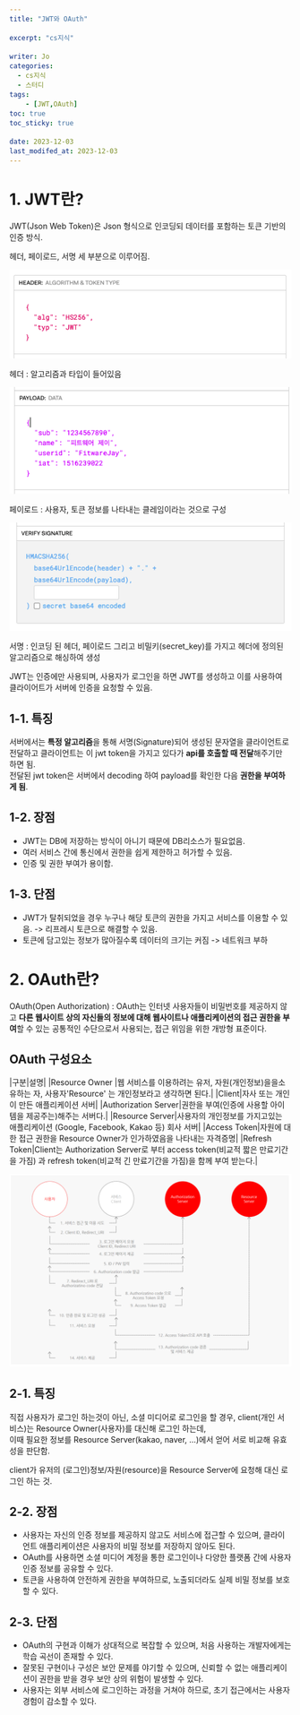 ```yaml
---
title: "JWT와 OAuth"

excerpt: "cs지식"

writer: Jo
categories:
  - cs지식
  - 스터디
tags: 
    - [JWT,OAuth]
toc: true
toc_sticky: true

date: 2023-12-03
last_modifed_at: 2023-12-03
---
```

# 1. JWT란?
JWT(Json Web Token)은 Json 형식으로 인코딩되 데이터를 포함하는 토큰 기반의 인증 방식.

헤더, 페이로드, 서명 세 부분으로 이루어짐.

![](/assets/img/2023-12-03/token1.png)

헤더 : 알고리즘과 타입이 들어있음

![](/assets/img/2023-12-03/token2.png)

페이로드 : 사용자, 토큰 정보를 나타내는 클레임이라는 것으로 구성

![](/assets/img/2023-12-03/token3.png)

서명 : 인코딩 된 헤더, 페이로드 그리고 비밀키(secret_key)를 가지고 헤더에 정의된 알고리즘으로 해싱하여 생성



JWT는 인증에만 사용되며, 사용자가 로그인을 하면 JWT를 생성하고 이를 사용하여 클라이어트가 서버에 인증을 요청할 수 있음.

## 1-1. 특징
서버에서는 **특정 알고리즘**을 통해 서명(Signature)되어 생성된 문자열을 클라이언트로 전달하고 클라이언트는 이 jwt token을 가지고 있다가 **api를 호출할 때 전달**해주기만 하면 됨.<br> 전달된 jwt token은 서버에서 decoding 하여 payload를 확인한 다음 **권한을 부여하게 됨**.

## 1-2. 장점
- JWT는 DB에 저장하는 방식이 아니기 때문에 DB리소스가 필요없음.
- 여러 서비스 간에 통신에서 권한을 쉽게 제한하고 허가할 수 있음.
- 인증 및 권한 부여가 용이함.

## 1-3. 단점
- JWT가 탈취되었을 경우 누구나 해당 토큰의 권한을 가지고 서비스를 이용할 수 있음. -> 리프레시 토큰으로 해결할 수 있음.
- 토큰에 담고있는 정보가 많아질수록 데이터의 크기는 커짐 -> 네트워크 부하

# 2. OAuth란?
OAuth(Open Authorization) : OAuth는 인터넷 사용자들이 비밀번호를 제공하지 않고 **다른 웹사이트 상의 자신들의 정보에 대해 웹사이트나 애플리케이션의 접근 권한을 부여**할 수 있는 공통적인 수단으로서 사용되는, 접근 위임을 위한 개방형 표준이다. 

## OAuth 구성요소

|구분|설명|
|Resource Owner	|웹 서비스를 이용하려는 유저, 자원(개인정보)을을소유하는 자, 사용자'Resource' 는 개인정보라고 생각하면 된다.|
|Client|자사 또는 개인이 만든 애플리케이션 서버|
|Authorization Server|권한을 부여(인증에 사용할 아이템을 제공주는)해주는 서버다.|
|Resource Server|사용자의 개인정보를 가지고있는 애플리케이션 (Google, Facebook, Kakao 등) 회사 서버|
|Access Token|자원에 대한 접근 권한을 Resource Owner가 인가하였음을 나타내는 자격증명|
|Refresh Token|Client는 Authorization Server로 부터 access token(비교적 짧은 만료기간을 가짐) 과 refresh token(비교적 긴 만료기간을 가짐)을 함께 부여 받는다.|

![](/assets/img/2023-12-03/OAuth.png)

## 2-1. 특징
직접 사용자가 로그인 하는것이 아닌, 소셜 미디어로 로그인을 할 경우,
client(개인 서비스)는 Resource Owner(사용자)를 대신해 로그인 하는데, <br> 이때 필요한 정보를 Resource Server(kakao, naver, ...)에서 얻어 서로 비교해 유효성을 판단함.

client가 유저의 (로그인)정보/자원(resource)을 Resource Server에 요청해 대신 로그인 하는 것.

## 2-2. 장점
- 사용자는 자신의 인증 정보를 제공하지 않고도 서비스에 접근할 수 있으며, 클라이언트 애플리케이션은 사용자의 비밀 정보를 저장하지 않아도 된다.
- OAuth를 사용하면 소셜 미디어 계정을 통한 로그인이나 다양한 플랫폼 간에 사용자 인증 정보를 공유할 수 있다.
- 토큰을 사용하여 안전하게 권한을 부여하므로, 노출되더라도 실제 비밀 정보를 보호할 수 있다.

## 2-3. 단점
- OAuth의 구현과 이해가 상대적으로 복잡할 수 있으며, 처음 사용하는 개발자에게는 학습 곡선이 존재할 수 있다.
- 잘못된 구현이나 구성은 보안 문제를 야기할 수 있으며, 신뢰할 수 없는 애플리케이션이 권한을 받을 경우 보안 상의 위험이 발생할 수 있다.
- 사용자는 외부 서비스에 로그인하는 과정을 거쳐야 하므로, 초기 접근에서는 사용자 경험이 감소할 수 있다.